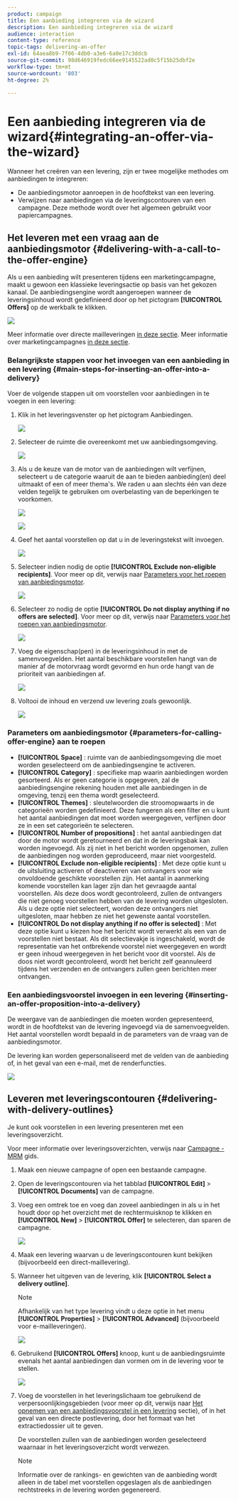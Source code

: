 ```yaml
---
product: campaign
title: Een aanbieding integreren via de wizard
description: Een aanbieding integreren via de wizard
audience: interaction
content-type: reference
topic-tags: delivering-an-offer
exl-id: 64aea8b9-7f06-4db0-a3e6-6a0e17c3ddcb
source-git-commit: 98d646919fedc66ee9145522ad0c5f15b25dbf2e
workflow-type: tm+mt
source-wordcount: '803'
ht-degree: 2%

---
```


# Een aanbieding integreren via de wizard{#integrating-an-offer-via-the-wizard}

Wanneer het creëren van een levering, zijn er twee mogelijke methodes om aanbiedingen te integreren:

* De aanbiedingsmotor aanroepen in de hoofdtekst van een levering.
* Verwijzen naar aanbiedingen via de leveringscontouren van een campagne. Deze methode wordt over het algemeen gebruikt voor papiercampagnes.

## Het leveren met een vraag aan de aanbiedingsmotor {#delivering-with-a-call-to-the-offer-engine}

Als u een aanbieding wilt presenteren tijdens een marketingcampagne, maakt u gewoon een klassieke leveringsactie op basis van het gekozen kanaal. De aanbiedingsengine wordt aangeroepen wanneer de leveringsinhoud wordt gedefinieerd door op het pictogram **[!UICONTROL Offers]** op de werkbalk te klikken.

![](assets/offer_delivery_009.png)

Meer informatie over directe mailleveringen [in deze sectie](../../delivery/using/about-direct-mail-channel.md). Meer informatie over marketingcampagnes [in deze sectie](../../campaign/using/setting-up-marketing-campaigns.md).

### Belangrijkste stappen voor het invoegen van een aanbieding in een levering {#main-steps-for-inserting-an-offer-into-a-delivery}

Voer de volgende stappen uit om voorstellen voor aanbiedingen in te voegen in een levering:

1. Klik in het leveringsvenster op het pictogram Aanbiedingen.

   ![](assets/offer_delivery_001.png)

1. Selecteer de ruimte die overeenkomt met uw aanbiedingsomgeving.

   ![](assets/offer_delivery_002.png)

1. Als u de keuze van de motor van de aanbiedingen wilt verfijnen, selecteert u de categorie waaruit de aan te bieden aanbieding(en) deel uitmaakt of een of meer thema&#39;s. We raden u aan slechts één van deze velden tegelijk te gebruiken om overbelasting van de beperkingen te voorkomen.

   ![](assets/offer_delivery_003.png)

   ![](assets/offer_delivery_004.png)

1. Geef het aantal voorstellen op dat u in de leveringstekst wilt invoegen.

   ![](assets/offer_delivery_005.png)

1. Selecteer indien nodig de optie **[!UICONTROL Exclude non-eligible recipients]**. Voor meer op dit, verwijs naar [Parameters voor het roepen van aanbiedingsmotor](#parameters-for-calling-offer-engine).

   ![](assets/offer_delivery_006.png)

1. Selecteer zo nodig de optie **[!UICONTROL Do not display anything if no offers are selected]**. Voor meer op dit, verwijs naar [Parameters voor het roepen van aanbiedingsmotor](#parameters-for-calling-offer-engine).

   ![](assets/offer_delivery_007.png)

1. Voeg de eigenschap(pen) in de leveringsinhoud in met de samenvoegvelden. Het aantal beschikbare voorstellen hangt van de manier af de motorvraag wordt gevormd en hun orde hangt van de prioriteit van aanbiedingen af.

   ![](assets/offer_delivery_008.png)

1. Voltooi de inhoud en verzend uw levering zoals gewoonlijk.

   ![](assets/offer_delivery_010.png)

### Parameters om aanbiedingsmotor {#parameters-for-calling-offer-engine} aan te roepen

* **[!UICONTROL Space]** : ruimte van de aanbiedingsomgeving die moet worden geselecteerd om de aanbiedingsengine te activeren.
* **[!UICONTROL Category]** : specifieke map waarin aanbiedingen worden gesorteerd. Als er geen categorie is opgegeven, zal de aanbiedingsengine rekening houden met alle aanbiedingen in de omgeving, tenzij een thema wordt geselecteerd.
* **[!UICONTROL Themes]** : sleutelwoorden die stroomopwaarts in de categorieën worden gedefinieerd. Deze fungeren als een filter en u kunt het aantal aanbiedingen dat moet worden weergegeven, verfijnen door ze in een set categorieën te selecteren.
* **[!UICONTROL Number of propositions]** : het aantal aanbiedingen dat door de motor wordt geretourneerd en dat in de leveringsbak kan worden ingevoegd. Als zij niet in het bericht worden opgenomen, zullen de aanbiedingen nog worden geproduceerd, maar niet voorgesteld.
* **[!UICONTROL Exclude non-eligible recipients]** : Met deze optie kunt u de uitsluiting activeren of deactiveren van ontvangers voor wie onvoldoende geschikte voorstellen zijn. Het aantal in aanmerking komende voorstellen kan lager zijn dan het gevraagde aantal voorstellen. Als deze doos wordt gecontroleerd, zullen de ontvangers die niet genoeg voorstellen hebben van de levering worden uitgesloten. Als u deze optie niet selecteert, worden deze ontvangers niet uitgesloten, maar hebben ze niet het gewenste aantal voorstellen.
* **[!UICONTROL Do not display anything if no offer is selected]** : Met deze optie kunt u kiezen hoe het bericht wordt verwerkt als een van de voorstellen niet bestaat. Als dit selectievakje is ingeschakeld, wordt de representatie van het ontbrekende voorstel niet weergegeven en wordt er geen inhoud weergegeven in het bericht voor dit voorstel. Als de doos niet wordt gecontroleerd, wordt het bericht zelf geannuleerd tijdens het verzenden en de ontvangers zullen geen berichten meer ontvangen.

### Een aanbiedingsvoorstel invoegen in een levering {#inserting-an-offer-proposition-into-a-delivery}

De weergave van de aanbiedingen die moeten worden gepresenteerd, wordt in de hoofdtekst van de levering ingevoegd via de samenvoegvelden. Het aantal voorstellen wordt bepaald in de parameters van de vraag van de aanbiedingsmotor.

De levering kan worden gepersonaliseerd met de velden van de aanbieding of, in het geval van een e-mail, met de renderfuncties.

![](assets/offer_delivery_011.png)

## Leveren met leveringscontouren {#delivering-with-delivery-outlines}

Je kunt ook voorstellen in een levering presenteren met een leveringsoverzicht.

Voor meer informatie over leveringsoverzichten, verwijs naar [Campagne - MRM](../../campaign/using/marketing-campaign-deliveries.md#associating-and-structuring-resources-linked-via-a-delivery-outline) gids.

1. Maak een nieuwe campagne of open een bestaande campagne.
1. Open de leveringscontouren via het tabblad **[!UICONTROL Edit]** > **[!UICONTROL Documents]** van de campagne.
1. Voeg een omtrek toe en voeg dan zoveel aanbiedingen in als u in het houdt door op het overzicht met de rechtermuisknop te klikken en **[!UICONTROL New]** > **[!UICONTROL Offer]** te selecteren, dan sparen de campagne.

   ![](assets/int_compo_offre1.png)

1. Maak een levering waarvan u de leveringscontouren kunt bekijken (bijvoorbeeld een direct-maillevering).
1. Wanneer het uitgeven van de levering, klik **[!UICONTROL Select a delivery outline]**.

   >[!NOTE]
   >
   >Afhankelijk van het type levering vindt u deze optie in het menu **[!UICONTROL Properties]** > **[!UICONTROL Advanced]** (bijvoorbeeld voor e-mailleveringen).

   ![](assets/int_compo_offre2.png)

1. Gebruikend **[!UICONTROL Offers]** knoop, kunt u de aanbiedingsruimte evenals het aantal aanbiedingen dan vormen om in de levering voor te stellen.

   ![](assets/int_compo_offre3.png)

1. Voeg de voorstellen in het leveringslichaam toe gebruikend de verpersoonlijkingsgebieden (voor meer op dit, verwijs naar [Het opnemen van een aanbiedingsvoorstel in een levering](#inserting-an-offer-proposition-into-a-delivery) sectie), of in het geval van een directe postlevering, door het formaat van het extractiedossier uit te geven.

   De voorstellen zullen van de aanbiedingen worden geselecteerd waarnaar in het leveringsoverzicht wordt verwezen.

   >[!NOTE]
   >
   >Informatie over de rankings- en gewichten van de aanbieding wordt alleen in de tabel met voorstellen opgeslagen als de aanbiedingen rechtstreeks in de levering worden gegenereerd.
